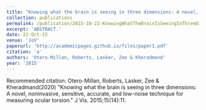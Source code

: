 ```yaml
---
title: "Knowing what the brain is seeing in three dimensions: A novel, noninvasive, sensitive, accurate, and low-noise technique for measuring ocular torsion."
collection: publications
permalink: /publication/2015-10-22-KnowingWhatTheBrainIsSeeingInThreeDimensions_ANovel_Noninvasive
excerpt: 'ABSTRACT.'
date: 22-Oct-15
venue: 'JoV'
paperurl: 'http://academicpages.github.io/files/paper1.pdf'
citation: 'a'
authors: 'Otero-Millan, Roberts, Lasker, Zee & Kheradmand'
year: '2015'
---
```


Recommended citation: Otero-Millan, Roberts, Lasker, Zee & Kheradmand(2020) "Knowing what the brain is seeing in three dimensions: A novel, noninvasive, sensitive, accurate, and low-noise technique for measuring ocular torsion." J Vis. 2015;15(14):11. 
